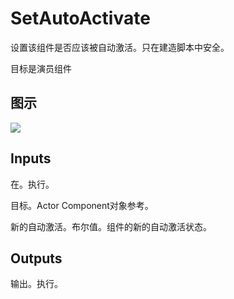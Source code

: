 # SetAutoActivate

设置该组件是否应该被自动激活。只在建造脚本中安全。

目标是演员组件

## 图示

![]($-20221218-18222627.png)

## Inputs

在。执行。

目标。Actor Component对象参考。

新的自动激活。布尔值。组件的新的自动激活状态。 

## Outputs

输出。执行。
